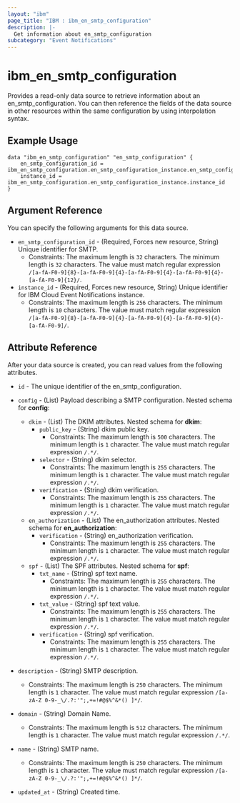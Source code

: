 ```yaml
---
layout: "ibm"
page_title: "IBM : ibm_en_smtp_configuration"
description: |-
  Get information about en_smtp_configuration
subcategory: "Event Notifications"
---
```


# ibm_en_smtp_configuration

Provides a read-only data source to retrieve information about an en_smtp_configuration. You can then reference the fields of the data source in other resources within the same configuration by using interpolation syntax.

## Example Usage

```hcl
data "ibm_en_smtp_configuration" "en_smtp_configuration" {
	en_smtp_configuration_id = ibm_en_smtp_configuration.en_smtp_configuration_instance.en_smtp_configuration_id
	instance_id = ibm_en_smtp_configuration.en_smtp_configuration_instance.instance_id
}
```

## Argument Reference

You can specify the following arguments for this data source.

* `en_smtp_configuration_id` - (Required, Forces new resource, String) Unique identifier for SMTP.
  * Constraints: The maximum length is `32` characters. The minimum length is `32` characters. The value must match regular expression `/[a-fA-F0-9]{8}-[a-fA-F0-9]{4}-[a-fA-F0-9]{4}-[a-fA-F0-9]{4}-[a-fA-F0-9]{12}/`.
* `instance_id` - (Required, Forces new resource, String) Unique identifier for IBM Cloud Event Notifications instance.
  * Constraints: The maximum length is `256` characters. The minimum length is `10` characters. The value must match regular expression `/[a-fA-F0-9]{8}-[a-fA-F0-9]{4}-[a-fA-F0-9]{4}-[a-fA-F0-9]{4}-[a-fA-F0-9]/`.

## Attribute Reference

After your data source is created, you can read values from the following attributes.

* `id` - The unique identifier of the en_smtp_configuration.
* `config` - (List) Payload describing a SMTP configuration.
Nested schema for **config**:
	* `dkim` - (List) The DKIM attributes.
	Nested schema for **dkim**:
		* `public_key` - (String) dkim public key.
		  * Constraints: The maximum length is `500` characters. The minimum length is `1` character. The value must match regular expression `/.*/`.
		* `selector` - (String) dkim selector.
		  * Constraints: The maximum length is `255` characters. The minimum length is `1` character. The value must match regular expression `/.*/`.
		* `verification` - (String) dkim verification.
		  * Constraints: The maximum length is `255` characters. The minimum length is `1` character. The value must match regular expression `/.*/`.
	* `en_authorization` - (List) The en_authorization attributes.
	Nested schema for **en_authorization**:
		* `verification` - (String) en_authorization verification.
		  * Constraints: The maximum length is `255` characters. The minimum length is `1` character. The value must match regular expression `/.*/`.
	* `spf` - (List) The SPF attributes.
	Nested schema for **spf**:
		* `txt_name` - (String) spf text name.
		  * Constraints: The maximum length is `255` characters. The minimum length is `1` character. The value must match regular expression `/.*/`.
		* `txt_value` - (String) spf text value.
		  * Constraints: The maximum length is `255` characters. The minimum length is `1` character. The value must match regular expression `/.*/`.
		* `verification` - (String) spf verification.
		  * Constraints: The maximum length is `255` characters. The minimum length is `1` character. The value must match regular expression `/.*/`.

* `description` - (String) SMTP description.
  * Constraints: The maximum length is `250` characters. The minimum length is `1` character. The value must match regular expression `/[a-zA-Z 0-9-_\/.?:'";,+=!#@$%^&*() ]*/`.

* `domain` - (String) Domain Name.
  * Constraints: The maximum length is `512` characters. The minimum length is `1` character. The value must match regular expression `/.*/`.

* `name` - (String) SMTP name.
  * Constraints: The maximum length is `250` characters. The minimum length is `1` character. The value must match regular expression `/[a-zA-Z 0-9-_\/.?:'";,+=!#@$%^&*() ]*/`.

* `updated_at` - (String) Created time.

